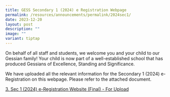 ```yaml
---
title: GESS Secondary 1 (2024) e Registration Webpage
permalink: /resources/announcements/permalink/2024sec1/
date: 2023-12-20
layout: post
description: ""
image: ""
variant: tiptap
---
```

<p>On behalf of all staff and students, we welcome you and your child to our Gessian family! Your child is now part of a well-established school that has produced Gessians of Excellence, Standing and Significance.</p><p>We have uploaded all the relevant information for the Secondary 1 (2024) e-Registration on this webpage. Please refer to the attached document.</p><p></p><p><a href="/files/3__Sec_1__2024__e_Registration_Website__Final____For_Upload.pdf" rel="noopener noreferrer nofollow" target="_blank">3. Sec 1 (2024) e-Registration Website (Final) - For Upload</a></p>
